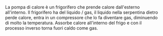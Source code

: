La pompa di calore è un frigorifero che prende calore dall'esterno all'interno.
Il frigorifero ha del liquido / gas, il liquido nella serpentina dietro perde calore, entra in un compressore che lo fa diventare gas, diminuendo di molto la temperatura. Assorbe calore all'interno del frigo e con il processo inverso torna fuori caldo come gas.